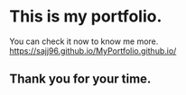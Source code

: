 # This is my portfolio.
You can check it now to know me more.
https://sajj96.github.io/MyPortfolio.github.io/

 ## Thank you for your time.

